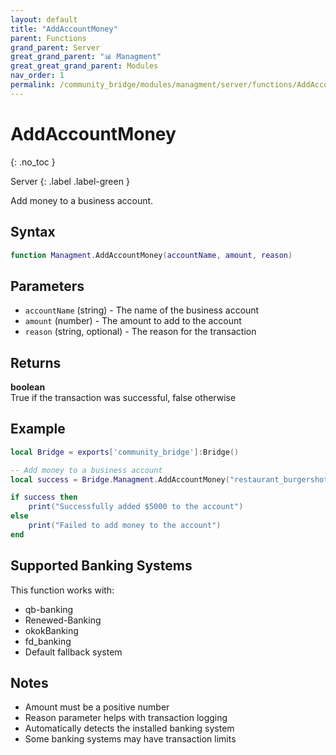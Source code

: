 ```yaml
---
layout: default
title: "AddAccountMoney"
parent: Functions
grand_parent: Server
great_grand_parent: "📊 Managment"
great_great_grand_parent: Modules
nav_order: 1
permalink: /community_bridge/modules/managment/server/functions/AddAccountMoney/
---
```


# AddAccountMoney
{: .no_toc }

Server
{: .label .label-green }

Add money to a business account.

## Syntax

```lua
function Managment.AddAccountMoney(accountName, amount, reason)
```

## Parameters

- `accountName` (string) - The name of the business account
- `amount` (number) - The amount to add to the account
- `reason` (string, optional) - The reason for the transaction

## Returns

**boolean**  
True if the transaction was successful, false otherwise

## Example

```lua
local Bridge = exports['community_bridge']:Bridge()

-- Add money to a business account
local success = Bridge.Managment.AddAccountMoney("restaurant_burgershot", 5000, "Daily sales")

if success then
    print("Successfully added $5000 to the account")
else
    print("Failed to add money to the account")
end
```

## Supported Banking Systems

This function works with:
- qb-banking
- Renewed-Banking
- okokBanking
- fd_banking
- Default fallback system

## Notes

- Amount must be a positive number
- Reason parameter helps with transaction logging
- Automatically detects the installed banking system
- Some banking systems may have transaction limits
